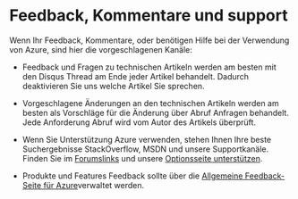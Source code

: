# <a name="feedback-comments-and-support"></a>Feedback, Kommentare und support

Wenn Ihr Feedback, Kommentare, oder benötigen Hilfe bei der Verwendung von Azure, sind hier die vorgeschlagenen Kanäle:

- Feedback und Fragen zu technischen Artikeln werden am besten mit den Disqus Thread am Ende jeder Artikel behandelt. Dadurch deaktivieren Sie uns welche Artikel Sie sprechen.

- Vorgeschlagene Änderungen an den technischen Artikeln werden am besten als Vorschläge für die Änderung über Abruf Anfragen behandelt. Jede Anforderung Abruf wird vom Autor des Artikels überprüft.

- Wenn Sie Unterstützung Azure verwenden, stehen Ihnen Ihre beste Suchergebnisse StackOverflow, MSDN und unsere Supportkanäle. Finden Sie im [Forumslinks](https://azure.microsoft.com/en-us/support/forums/) und unsere [Optionsseite unterstützen](https://azure.microsoft.com/en-us/support/options/).

-   Produkte und Features Feedback sollte über die [Allgemeine Feedback-Seite für Azure](https://feedback.azure.com)verwaltet werden.
